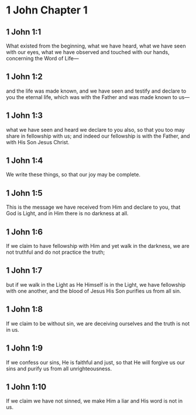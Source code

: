 # 1 John Chapter 1

## 1 John 1:1

What existed from the beginning, what we have heard, what we have seen with our eyes, what we have observed and touched with our hands, concerning the Word of Life—

## 1 John 1:2

and the life was made known, and we have seen and testify and declare to you the eternal life, which was with the Father and was made known to us—

## 1 John 1:3

what we have seen and heard we declare to you also, so that you too may share in fellowship with us; and indeed our fellowship is with the Father, and with His Son Jesus Christ.

## 1 John 1:4

We write these things, so that our joy may be complete.

## 1 John 1:5

This is the message we have received from Him and declare to you, that God is Light, and in Him there is no darkness at all.

## 1 John 1:6

If we claim to have fellowship with Him and yet walk in the darkness, we are not truthful and do not practice the truth;

## 1 John 1:7

but if we walk in the Light as He Himself is in the Light, we have fellowship with one another, and the blood of Jesus His Son purifies us from all sin.

## 1 John 1:8

If we claim to be without sin, we are deceiving ourselves and the truth is not in us.

## 1 John 1:9

If we confess our sins, He is faithful and just, so that He will forgive us our sins and purify us from all unrighteousness.

## 1 John 1:10

If we claim we have not sinned, we make Him a liar and His word is not in us.
